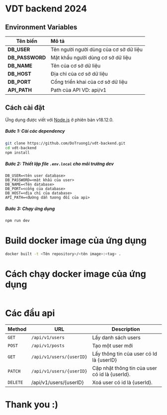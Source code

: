 # VDT backend 2024

[](https://github.com/DoTruong1/vdt-backend/actions/workflows/ci-test.yml)

## Environment Variables

| Tên biến        | Mô tả                                  |
| --------------- |:-------------------------------------- |
| **DB_USER**     | Tên người người dùng của cơ sở dữ liệu |
| **DB_PASSWORD** | Mật khẩu người dùng cơ sở dữ liệu      |
| **DB_NAME**     | Tên của cơ sở dữ liệu                  |
| **DB_HOST**     | Địa chỉ của cơ sở dữ liệu              |
| **DB_PORT**     | Cổng triển khai của cơ sở dữ liệu      |
| **API_PATH**    | Path của API VD: api/v1                |

## Cách cài đặt

Ứng dụng được viết với [Node.js](https://nodejs.org/) ở phiên bản v18.12.0.

##### Bước 1: Cài các dependency

```bash
git clone https://github.com/DoTruong1/vdt-backend.git
cd vdt-backend
npm install
```

##### Bước 2: Thiết lập file ``.env.local``  cho môi trường dev

```vim
DB_USER=<tên user database>
DB_PASSWORD=<mật khẩu của user>
DB_NAME=<Tên database>
DB_PORT=<cổng của database>
DB_HOST=<địa chỉ của database>
API_PATH=<đường dẫn tương đối của api>
```

##### Bước 3: Chạy ứng dụng

```bash
npm run dev
```

# Build docker image của ứng dụng

```bash
docker built -t <Tên repository>/<tên image>:<tag> .
```

# Cách chạy docker image của ứng dụng

```bash

```

# Các đầu api

| Method   | URL                      | Description                                    |
| -------- | ------------------------ | ---------------------------------------------- |
| `GET`    | `/api/v1/users`          | Lấy danh sách users                            |
| `POST`   | `/api/v1/posts`          | Tạo một user mới                               |
| `GET`    | `/api/v1/users/{userID}` | Lấy thông tin của user có Id là {userID}       |
| `PATCH`  | `/api/v1/users/{userID}` | Cập nhật thông tin của user có id là {userId}. |
| `DELETE` | /api/v1/users/{userID}   | Xoá user có id là {userId}.                    |

# Thank you :)

# 
